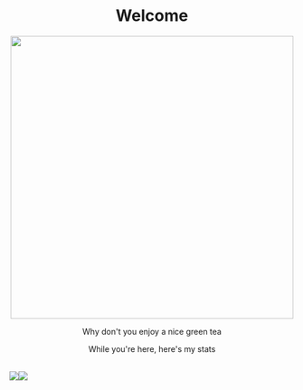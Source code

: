 <h1 align="center"> Welcome </h1>

<div align="center">
  <img src="https://i0.wp.com/www.alittlebithuman.com/wp-content/uploads/2021/06/pai-sho-uncle-iroh.jpg?resize=1170%2C700&ssl=1" width=500rem height=auto></img>
</div>
<p align="center"> Why don't you enjoy a nice green tea </p>
<p align="center"> While you're here, here's my stats </p>
<br>


<div align="center">
  <div style="display: flex;">
    <img src="https://github-readme-stats.vercel.app/api/top-langs/?username=tig-github&theme=tokyonight" />
    <!--<img src="https://github-readme-stats.vercel.app/api?username=tig-github&rank_icon=github&theme=tokyonight" />-->
    <img src="https://github-readme-stats.vercel.app/api?username=tig-github&theme=tokyonight" />
  </div>
</div>

<!--

**tig-github/tig-github** is a ✨ _special_ ✨ repository because its `README.md` (this file) appears on your GitHub profile.

Here are some ideas to get you started:

- 🔭 I’m currently working on ...
- 🌱 I’m currently learning ...
- 👯 I’m looking to collaborate on ...
- 🤔 I’m looking for help with ...
- 💬 Ask me about ...
- 📫 How to reach me: ...
- 😄 Pronouns: ...
- ⚡ Fun fact: ...
-->
